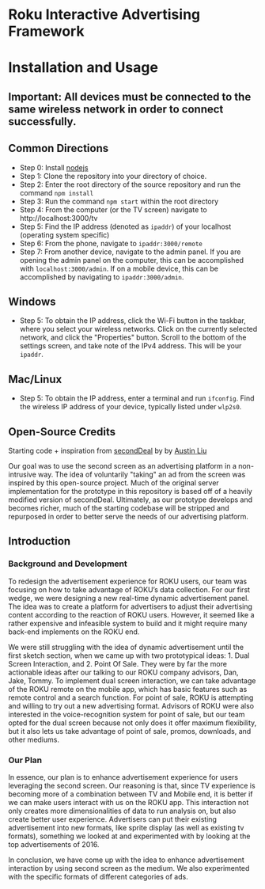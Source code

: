 # Roku Interactive Advertising Framework 

# Installation and Usage

## Important: All devices must be connected to the same wireless network in order to connect successfully.

## Common Directions
- Step 0: Install [nodejs](https://nodejs.org/en/)
- Step 1: Clone the repository into your directory of choice.
- Step 2: Enter the root directory of the source repository and run the command `npm install`
- Step 3: Run the command `npm start` within the root directory
- Step 4: From the computer (or the TV screen) navigate to http://localhost:3000/tv
- Step 5: Find the IP address (denoted as `ipaddr`) of your localhost (operating system specific)
- Step 6: From the phone, navigate to `ipaddr:3000/remote`
- Step 7: From another device, navigate to the admin panel.  If you are opening the admin panel on the computer, this can be accomplished with `localhost:3000/admin`.  If on a mobile device, this can be accomplished by navigating to `ipaddr:3000/admin`.  

## Windows
- Step 5: To obtain the IP address, click the Wi-Fi button in the taskbar, where you select your wireless networks.  Click on the currently selected network, and click the "Properties" button.  Scroll to the bottom of the settings screen, and take note of the IPv4 address.  This will be your `ipaddr`.

## Mac/Linux
- Step 5: To obtain the IP address, enter a terminal and run `ifconfig`.  Find the wireless IP address of your device, typically listed under `wlp2s0`.

## Open-Source Credits
Starting code + inspiration from [secondDeal](https://github.com/aliu139/secondDeal) by
by [Austin Liu](https://github.com/aliu139)

Our goal was to use the second screen as an advertising platform in a non-intrusive way.  The idea of voluntarily "taking" an ad from the screen was inspired by this open-source project.  Much of the original server implementation for the prototype in this repository is based off of a heavily modified version of secondDeal.  Ultimately, as our prototype develops and becomes richer, much of the starting codebase will be stripped and repurposed in order to better serve the needs of our advertising platform.

## Introduction
### Background and Development
To redesign the advertisement experience for ROKU users, our team was focusing on how to take advantage of ROKU’s data collection. For our first wedge, we were designing a new real-time dynamic advertisement panel. The idea was to create a platform for advertisers to adjust their advertising content according to the reaction of ROKU users. However, it seemed like a rather expensive and infeasible system to build and it might require many back-end implements on the ROKU end.

We were still struggling with the idea of dynamic advertisement until the first sketch section, when we came up with two prototypical ideas: 1. Dual Screen Interaction, and 2. Point Of Sale. They were by far the more actionable ideas after our talking to our ROKU company advisors, Dan, Jake, Tommy. To implement dual screen interaction, we can take advantage of the ROKU remote on the mobile app, which has basic features such as remote control and a search function. For point of sale, ROKU is attempting and willing to try out a new advertising format. Advisors of ROKU were also interested in the voice-recognition system for point of sale, but our team opted for the dual screen because not only does it offer maximum flexibility, but it also lets us take advantage of point of sale, promos, downloads, and other mediums.

### Our Plan
In essence, our plan is to enhance advertisement experience for users leveraging the second screen. Our reasoning is that, since TV experience is becoming more of a combination between TV and Mobile end, it is better if we can make users interact with us on the ROKU app. This interaction not only creates more dimensionalities of data to run analysis on, but also create better user experience. Advertisers can put their existing advertisement into new formats, like sprite display (as well as existing tv formats), something we looked at and experimented with by looking at the top advertisements of 2016. 

In conclusion, we have come up with the idea to enhance advertisement interaction by using second screen as the medium. We also experimented with the specific formats of different categories of ads.

